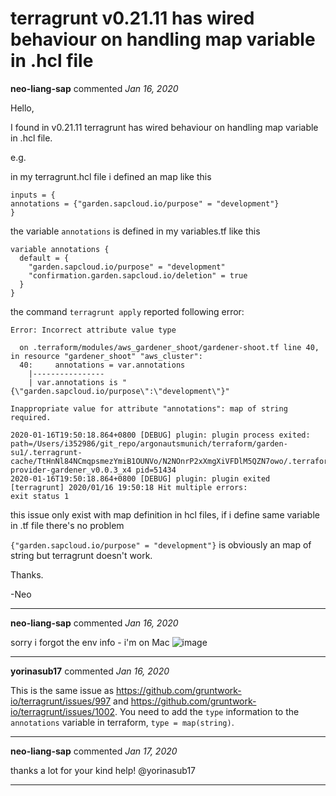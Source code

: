 # terragrunt v0.21.11 has wired behaviour on handling map variable in .hcl file

**neo-liang-sap** commented *Jan 16, 2020*

Hello,

I found in v0.21.11 terragrunt has wired behaviour on handling map variable in .hcl file.

e.g.

in my terragrunt.hcl file i defined an map like this

```
inputs = {
annotations = {"garden.sapcloud.io/purpose" = "development"}
}
```

the variable `annotations` is defined in my variables.tf like this 
```
variable annotations {
  default = {
    "garden.sapcloud.io/purpose" = "development"
    "confirmation.garden.sapcloud.io/deletion" = true
  }
}
```

the command `terragrunt apply` reported following error:

```
Error: Incorrect attribute value type

  on .terraform/modules/aws_gardener_shoot/gardener-shoot.tf line 40, in resource "gardener_shoot" "aws_cluster":
  40:     annotations = var.annotations
    |----------------
    | var.annotations is "{\"garden.sapcloud.io/purpose\":\"development\"}"

Inappropriate value for attribute "annotations": map of string required.

2020-01-16T19:50:18.864+0800 [DEBUG] plugin: plugin process exited: path=/Users/i352986/git_repo/argonautsmunich/terraform/garden-su1/.terragrunt-cache/TtHnNl84NCmqpsmezYmiB1OUNVo/N2NOnrP2xXmgXiVFDlM5QZN7owo/.terraform/plugins/darwin_amd64/terraform-provider-gardener_v0.0.3_x4 pid=51434
2020-01-16T19:50:18.864+0800 [DEBUG] plugin: plugin exited
[terragrunt] 2020/01/16 19:50:18 Hit multiple errors:
exit status 1
```

this issue only exist with map definition in hcl files, if i define same variable in .tf file there's no problem

`{"garden.sapcloud.io/purpose" = "development"}` is obviously an map of string but terragrunt doesn't work.

Thanks.

-Neo
<br />
***


**neo-liang-sap** commented *Jan 16, 2020*

sorry i forgot the env info - i'm on Mac
![image](https://user-images.githubusercontent.com/42594392/72523284-6ba02d80-389a-11ea-982d-649fe4fae889.png)

***

**yorinasub17** commented *Jan 16, 2020*

This is the same issue as https://github.com/gruntwork-io/terragrunt/issues/997 and https://github.com/gruntwork-io/terragrunt/issues/1002. You need to add the `type` information to the `annotations` variable in terraform, `type = map(string)`.
***

**neo-liang-sap** commented *Jan 17, 2020*

thanks a lot for your kind help! @yorinasub17 
***

